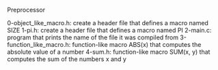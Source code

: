 Preprocessor

0-object_like_macro.h: create a header file that defines a macro named SIZE
1-pi.h: create a header file that defines a macro named PI
2-main.c: program that prints the name of the file it was compiled from
3-function_like_macro.h: function-like macro ABS(x) that computes the absolute value of a number
4-sum.h: function-like macro SUM(x, y) that computes the sum of the numbers x and y

